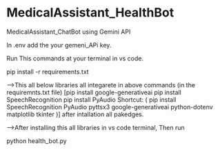# MedicalAssistant_HealthBot
MedicalAssistant_ChatBot using Gemini API

In .env add the your gemeni_APi key.

Run This commands at your terminal in vs code. 

pip install -r requirements.txt

-->This all below libraries all integarete in above commands (in the requiremnts.txt file)
[pip install google-generativeai
pip install SpeechRecognition
pip install PyAudio
Shortcut: (  pip install SpeechRecognition PyAudio pyttsx3 google-generativeai python-dotenv matplotlib tkinter  )]
after intallation all pakedges. 


-->After installing this all libraries in vs code terminal, Then run

python health_bot.py
